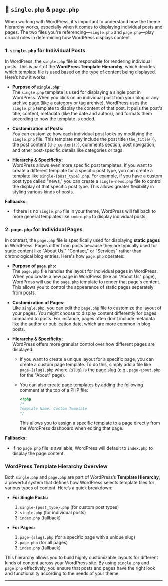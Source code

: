 ## 📌  `single.php` & `page.php`

When working with WordPress, it's important to understand how the theme hierarchy works, especially when it comes to displaying individual posts and pages. The two files you're referencing—`single.php` and `page.php`—play crucial roles in determining how WordPress displays content.

### 1. **`single.php` for Individual Posts**
In WordPress, the `single.php` file is responsible for rendering individual posts. This is part of the **WordPress Template Hierarchy**, which decides which template file is used based on the type of content being displayed. Here’s how it works:

- **Purpose of `single.php`:**  
   The `single.php` template is used for displaying a single post in WordPress. When you click on an individual post from your blog or any archive page (like a category or tag archive), WordPress uses the `single.php` template to display the content of that post. It pulls the post's title, content, metadata (like the date and author), and formats them according to how the template is coded.

- **Customization of Posts:**  
   You can customize how each individual post looks by modifying the `single.php` file. This template may include the post title (`the_title()`), the post content (`the_content()`), comments section, post navigation, and other post-specific details like categories or tags.

- **Hierarchy & Specificity:**  
   WordPress allows even more specific post templates. If you want to create a different template for a specific post type, you can create a template like `single-{post_type}.php`. For example, if you have a custom post type called "news," you can create a `single-news.php` file to control the display of that specific post type. This allows greater flexibility in styling various kinds of posts.

**Fallbacks:**  
   - If there is no `single.php` file in your theme, WordPress will fall back to more general templates like `index.php` to display individual posts.

### 2. **`page.php` for Individual Pages**
In contrast, the `page.php` file is specifically used for displaying **static pages** in WordPress. Pages differ from posts because they are typically used for static content like "About Us," "Contact," or "Services" rather than chronological blog entries. Here's how `page.php` operates:

- **Purpose of `page.php`:**  
   The `page.php` file handles the layout for individual pages in WordPress. When you create a new page in WordPress (like an "About Us" page), WordPress will use the `page.php` template to render that page's content. This allows you to control the appearance of static pages separately from posts.

- **Customization of Pages:**  
   Like `single.php`, you can edit the `page.php` file to customize the layout of your pages. You might choose to display content differently for pages compared to posts. For instance, pages often don't include metadata like the author or publication date, which are more common in blog posts.

- **Hierarchy & Specificity:**  
   WordPress offers more granular control over how different pages are displayed:
   - If you want to create a unique layout for a specific page, you can create a custom page template. To do this, simply add a file like `page-{slug}.php` where `{slug}` is the page slug (e.g., `page-about.php` for the "About" page).
   - You can also create page templates by adding the following comment at the top of a PHP file:

     ```php
     <?php
     /*
     Template Name: Custom Template
     */
     ```

     This allows you to assign a specific template to a page directly from the WordPress dashboard when editing that page.

**Fallbacks:**  
   - If no `page.php` file is available, WordPress will default to `index.php` to display the page content.



### WordPress Template Hierarchy Overview
Both `single.php` and `page.php` are part of WordPress’s **Template Hierarchy**, a powerful system that defines how WordPress selects template files for various types of content. Here’s a quick breakdown:

- **For Single Posts:**
   1. `single-{post_type}.php` (for custom post types)
   2. `single.php` (for individual posts)
   3. `index.php` (fallback)

- **For Pages:**
   1. `page-{slug}.php` (for a specific page with a unique slug)
   2. `page.php` (for all pages)
   3. `index.php` (fallback)

This hierarchy allows you to build highly customizable layouts for different kinds of content across your WordPress site. By using `single.php` and `page.php` effectively, you ensure that posts and pages have the right look and functionality according to the needs of your theme.


---